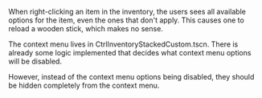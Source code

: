 When right-clicking an item in the inventory, the users sees all available options for the item, even the ones that don't apply. This causes one to reload a wooden stick, which makes no sense.

The context menu lives in CtrlInventoryStackedCustom.tscn. There is already some logic implemented that decides what context menu options will be disabled.

However, instead of the context menu options being disabled, they should be hidden completely from the context menu.
